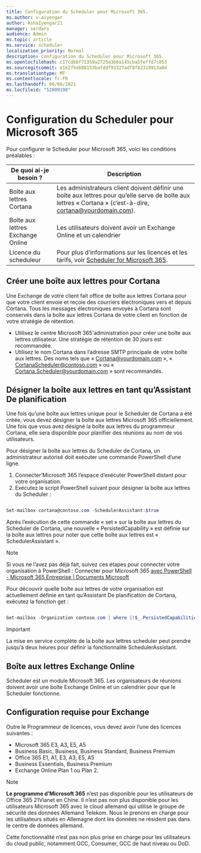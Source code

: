 ```yaml
---
title: Configuration du Scheduler pour Microsoft 365.
ms.author: v-aiyengar
author: AshaIyengar21
manager: serdars
audience: Admin
ms.topic: article
ms.service: scheduler
localization_priority: Normal
description: Configuration du Scheduler pour Microsoft 365.
ms.openlocfilehash: c17cdbbf71359a2725a3b0a145cba5feffd7c853
ms.sourcegitcommit: e1e275eb88153bafddf93327adf8f82318913a8d
ms.translationtype: MT
ms.contentlocale: fr-FR
ms.lasthandoff: 06/08/2021
ms.locfileid: "52809190"
---
```

# <a name="setting-up-scheduler-for-microsoft-365"></a>Configuration du Scheduler pour Microsoft 365

Pour configurer le Scheduler pour Microsoft 365, voici les conditions préalables :

|**De quoi ai-je besoin ?** |**Description** |
|-------------------|-------------|
|Boîte aux lettres Cortana |Les administrateurs client doivent définir une boîte aux lettres pour qu’elle serve de boîte aux lettres « Cortana » (c’est-à-dire, cortana@yourdomain.com).         |
|Boîte aux lettres Exchange Online |Les utilisateurs doivent avoir un Exchange Online et un calendrier         |
|Licence du scheduleur |Pour plus d’informations sur les licences et les tarifs, voir [Scheduler for Microsoft 365](https://www.microsoft.com/microsoft-365/meeting-scheduler-pricing).        |

## <a name="create-a-mailbox-for-cortana"></a>Créer une boîte aux lettres pour Cortana
Une Exchange de votre client fait office de boîte aux lettres Cortana pour que votre client envoie et reçoie des courriers électroniques vers et depuis Cortana. Tous les messages électroniques envoyés à Cortana sont conservés dans la boîte aux lettres Cortana de votre client en fonction de votre stratégie de rétention.

- Utilisez le centre Microsoft 365'administration pour créer une boîte aux lettres utilisateur. Une stratégie de rétention de 30 jours est recommandée. 
- Utilisez le nom Cortana dans l’adresse SMTP principale de votre boîte aux lettres. Des noms tels que « Cortana@yourdomain.com », « CortanaScheduler@contoso.com » ou « Cortana.Scheduler@yourdomain.com » sont recommandés.

## <a name="designate-the-mailbox-as-the-scheduler-assistant"></a>Désigner la boîte aux lettres en tant qu’Assistant De planification

Une fois qu’une boîte aux lettres unique pour le Scheduler de Cortana a été créée, vous devez désigner la boîte aux lettres Microsoft 365 officiellement. Une fois que vous avez désigné la boîte aux lettres du programmeur Cortana, elle sera disponible pour planifier des réunions au nom de vos utilisateurs.

Pour désigner la boîte aux lettres du Scheduler de Cortana, un administrateur autorisé doit exécuter une commande PowerShell d’une ligne. 

1. Connecter’Microsoft 365 l’espace d’exécuter PowerShell distant pour votre organisation.
2. Exécutez le script PowerShell suivant pour désigner la boîte aux lettres du Scheduler :

```powershell

Set-mailbox cortana@contoso.com -SchedulerAssistant:$true

```

Après l’exécution de cette commande « set » sur la boîte aux lettres du Scheduler de Cortana, une nouvelle « PersistedCapability » est définie sur la boîte aux lettres pour noter que cette boîte aux lettres est « SchedulerAssistant ».

> [!NOTE]
> Si vous ne l’avez pas déjà fait, suivez ces étapes pour connecter votre organisation à PowerShell : Connecter pour Microsoft 365 [avec PowerShell - Microsoft 365 Entreprise | Documents Microsoft](../enterprise/connect-to-microsoft-365-powershell.md)

Pour découvrir quelle boîte aux lettres de votre organisation est actuellement définie en tant qu’Assistant De planification de Cortana, exécutez la fonction get :
 
```powershell

Get-mailbox -Organization contoso.com | where {($_.PersistedCapabilities -like "SchedulerAssistant")}

```

> [!IMPORTANT]
> La mise en service complète de la boîte aux lettres scheduler peut prendre jusqu’à deux heures pour définir la fonctionnalité SchedulerAssistant.

## <a name="exchange-online-mailbox"></a>Boîte aux lettres Exchange Online
Scheduler est un module Microsoft 365. Les organisateurs de réunions doivent avoir une boîte Exchange Online et un calendrier pour que le Scheduler fonctionne.

## <a name="exchange-requirements"></a>Configuration requise pour Exchange

Outre le Programmeur de licences, vous devez avoir l’une des licences suivantes :

- Microsoft 365 E3, A3, E5, A5
- Business Basic, Business, Business Standard, Business Premium
- Office 365 E1, A1, E3, A3, E5, A5
- Business Essentials, Business Premium
- Exchange Online Plan 1 ou Plan 2. 

> [!Note]
> **Le programme d’Microsoft 365** n’est pas disponible pour les utilisateurs de Office 365 21Vianet en Chine. Il n’est pas non plus disponible pour les utilisateurs Microsoft 365 avec le cloud allemand qui utilise le groupe de sécurité des données Allemand Telekom. Nous le prenons en charge pour les utilisateurs situés en Allemagne dont les données ne résident pas dans le centre de données allemand.
>
>Cette fonctionnalité n’est pas non plus prise en charge pour les utilisateurs du cloud public, notamment GCC, Consumer, GCC de haut niveau ou DoD.
